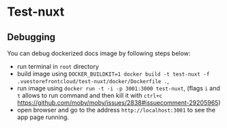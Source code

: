 # Test-nuxt

## Debugging

You can debug dockerized docs image by following steps below:

- run terminal in `root` directory
- build image using `DOCKER_BUILDKIT=1 docker build -t test-nuxt -f .vuestorefrontcloud/test-nuxt/docker/Dockerfile .`,
- run image using `docker run -t -i -p 3001:3000 test-nuxt`, (flags `i` and `t` allows to run command and then kill it with `ctrl+c` https://github.com/moby/moby/issues/2838#issuecomment-29205965)
- open browser and go to the address `http://localhost:3001` to see the app page running.

